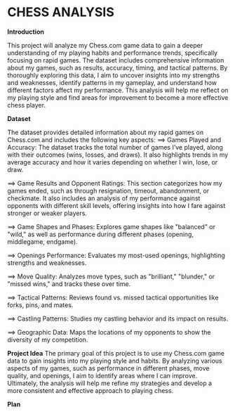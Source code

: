 # CHESS ANALYSIS


**Introduction**


This project will analyze my Chess.com game data to gain a deeper understanding of my playing habits and performance trends, specifically focusing on rapid games. The dataset includes comprehensive information about my games, such as results, accuracy, timing, and tactical patterns. By thoroughly exploring this data, I aim to uncover insights into my strengths and weaknesses, identify patterns in my gameplay, and understand how different factors affect my performance. This analysis will help me reflect on my playing style and find areas for improvement to become a more effective chess player.


**Dataset**


The dataset provides detailed information about my rapid games on Chess.com and includes the following key aspects:
==> Games Played and Accuracy: The dataset tracks the total number of games I’ve played, along with their outcomes (wins, losses, and draws). It also highlights trends in my average accuracy and how it varies depending on whether I win, lose, or draw.

==> Game Results and Opponent Ratings: This section categorizes how my games ended, such as through resignation, timeout, abandonment, or checkmate. It also includes an analysis of my performance against opponents with different skill levels, offering insights into how I fare against stronger or weaker players.

==> Game Shapes and Phases: Explores game shapes like "balanced" or "wild," as well as performance during different phases (opening, middlegame, endgame).

==> Openings Performance: Evaluates my most-used openings, highlighting strengths and weaknesses.

==> Move Quality: Analyzes move types, such as "brilliant," "blunder," or "missed wins," and tracks these over time.

==> Tactical Patterns: Reviews found vs. missed tactical opportunities like forks, pins, and mates.

==> Castling Patterns: Studies my castling behavior and its impact on results.

==> Geographic Data: Maps the locations of my opponents to show the diversity of my competition.

**Project Idea**
The primary goal of this project is to use my Chess.com game data to gain insights into my playing style and habits. By analyzing various aspects of my games, such as performance in different phases, move quality, and openings, I aim to identify areas where I can improve. Ultimately, the analysis will help me refine my strategies and develop a more consistent and effective approach to playing chess.

**Plan**



